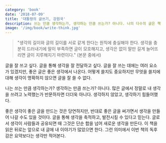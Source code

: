 ```yaml
---
category: 'book'
date: '2018-07-09'
title: '대통령의 글쓰기, 강원국'
description: 쓰는 만큼 생각하는가, 생각하는 만큼 쓰는가? 아니다. 나의 다수의 글은 책에 대한 요약이었다. 많은 글에서 정말로 내 생각을 쓰려고 노력했는가 반문하자면 더더욱 아니다. 생각보다 생각을 하지 않았고 생각하기 힘들어했다.
image: '/img/book/write-think.jpg'
---
```


> "생각의 길이와 글의 길이를 서로 같게 한다는 원칙에 충실해야 한다. 생각을 충분히 드러내기에 말이 부족하면 글이 모호해지고, 생각은 없이 말만 길게 늘어뜨리면 글이 지루해지기 마련이다." (본문 중에서)

글을 잘 쓰고 싶다. 글을 통해 생각을 잘 전달하고 싶다. 글을 잘 쓰는 데에는 여러 요소가 있겠지만,  좋은 글은 좋은 생각에서 나온다. 어떻게 쓸지도 중요하지만 무엇을 쓸지에 대해 생각이 명확하지 않으면 글을 잘 쓸 수 없다.

나는 쓰는 만큼 생각하는가? 생각하는 만큼 쓰는가? 아니다. 많은 글에서 정말로 내 생각을 쓰려고 노력했는가 반문하자면 더더욱 아니다. 생각하지 않았고, 생각하기 힘들어했다.

좋은 생각이 좋은 글을 만드는 것은 당연하지만, 반대로 좋은 글을 써가면서 생각을 만들어 나갈 수도 있을 것이다. 글을 통해 생각을 축적하고, 발전시킬 수 있다고 믿는다. 글로서 생각이 사람들과 공유되면 때 그것은 단순 합을 넘어 새로운 생각을 만든다. 이 책을 읽은 뒤로는 앞으로 내 글에 내 이야기가 많았으면 한다. 그런 의미에서 이번 책의 독후감은 요약보다는 생각만 적어본다.
